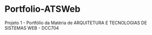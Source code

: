 # Portfolio-ATSWeb
Projeto 1 - Portfólio da Matéria de ARQUITETURA E TECNOLOGIAS DE SISTEMAS WEB - DCC704
